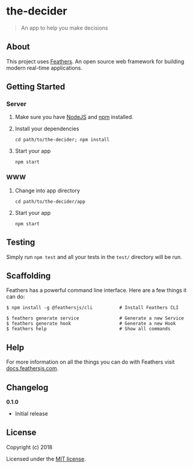 # the-decider

> An app to help you make decisions

## About

This project uses [Feathers](http://feathersjs.com). An open source web framework for building modern real-time applications.

## Getting Started

### Server

1. Make sure you have [NodeJS](https://nodejs.org/) and [npm](https://www.npmjs.com/) installed.
2. Install your dependencies

    ```
    cd path/to/the-decider; npm install
    ```

3. Start your app

    ```
    npm start
    ```
    
### WWW

1. Change into app directory

    ```
    cd path/to/the-decider/app
    ```

3. Start your app

    ```
    npm start
    ```

## Testing

Simply run `npm test` and all your tests in the `test/` directory will be run.

## Scaffolding

Feathers has a powerful command line interface. Here are a few things it can do:

```
$ npm install -g @feathersjs/cli          # Install Feathers CLI

$ feathers generate service               # Generate a new Service
$ feathers generate hook                  # Generate a new Hook
$ feathers help                           # Show all commands
```

## Help

For more information on all the things you can do with Feathers visit [docs.feathersjs.com](http://docs.feathersjs.com).

## Changelog

__0.1.0__

- Initial release

## License

Copyright (c) 2018

Licensed under the [MIT license](LICENSE).
